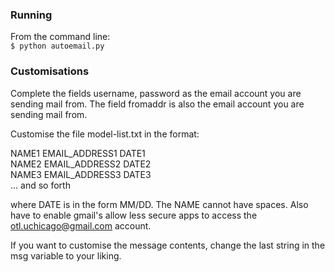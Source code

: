 ### Running

From the command line:<br />
  `$ python autoemail.py`

### Customisations

Complete the fields username, password as the email account you are sending mail from. The field fromaddr is also the email account you are sending mail from.

Customise the file model-list.txt in the format:

NAME1 EMAIL_ADDRESS1 DATE1<br />
NAME2 EMAIL_ADDRESS2 DATE2<br />
NAME3 EMAIL_ADDRESS3 DATE3<br />
...
and so forth

where DATE is in the form MM/DD. The NAME cannot have spaces.
Also have to enable gmail's allow less secure apps to access the otl.uchicago@gmail.com account.

If you want to customise the message contents, change the last string in the msg variable to your liking.
